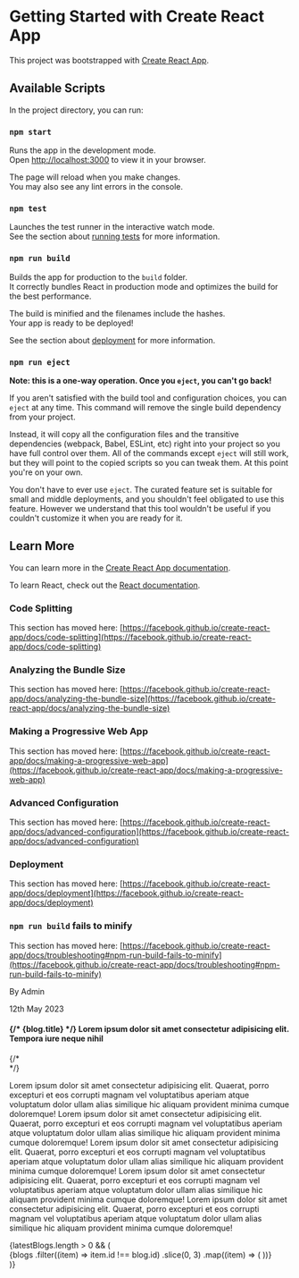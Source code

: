 # Getting Started with Create React App

This project was bootstrapped with [Create React App](https://github.com/facebook/create-react-app).

## Available Scripts

In the project directory, you can run:

### `npm start`

Runs the app in the development mode.\
Open [http://localhost:3000](http://localhost:3000) to view it in your browser.

The page will reload when you make changes.\
You may also see any lint errors in the console.

### `npm test`

Launches the test runner in the interactive watch mode.\
See the section about [running tests](https://facebook.github.io/create-react-app/docs/running-tests) for more information.

### `npm run build`

Builds the app for production to the `build` folder.\
It correctly bundles React in production mode and optimizes the build for the best performance.

The build is minified and the filenames include the hashes.\
Your app is ready to be deployed!

See the section about [deployment](https://facebook.github.io/create-react-app/docs/deployment) for more information.

### `npm run eject`

**Note: this is a one-way operation. Once you `eject`, you can't go back!**

If you aren't satisfied with the build tool and configuration choices, you can `eject` at any time. This command will remove the single build dependency from your project.

Instead, it will copy all the configuration files and the transitive dependencies (webpack, Babel, ESLint, etc) right into your project so you have full control over them. All of the commands except `eject` will still work, but they will point to the copied scripts so you can tweak them. At this point you're on your own.

You don't have to ever use `eject`. The curated feature set is suitable for small and middle deployments, and you shouldn't feel obligated to use this feature. However we understand that this tool wouldn't be useful if you couldn't customize it when you are ready for it.

## Learn More

You can learn more in the [Create React App documentation](https://facebook.github.io/create-react-app/docs/getting-started).

To learn React, check out the [React documentation](https://reactjs.org/).

### Code Splitting

This section has moved here: [https://facebook.github.io/create-react-app/docs/code-splitting](https://facebook.github.io/create-react-app/docs/code-splitting)

### Analyzing the Bundle Size

This section has moved here: [https://facebook.github.io/create-react-app/docs/analyzing-the-bundle-size](https://facebook.github.io/create-react-app/docs/analyzing-the-bundle-size)

### Making a Progressive Web App

This section has moved here: [https://facebook.github.io/create-react-app/docs/making-a-progressive-web-app](https://facebook.github.io/create-react-app/docs/making-a-progressive-web-app)

### Advanced Configuration

This section has moved here: [https://facebook.github.io/create-react-app/docs/advanced-configuration](https://facebook.github.io/create-react-app/docs/advanced-configuration)

### Deployment

This section has moved here: [https://facebook.github.io/create-react-app/docs/deployment](https://facebook.github.io/create-react-app/docs/deployment)

### `npm run build` fails to minify

This section has moved here: [https://facebook.github.io/create-react-app/docs/troubleshooting#npm-run-build-fails-to-minify](https://facebook.github.io/create-react-app/docs/troubleshooting#npm-run-build-fails-to-minify)

 <div className="bg-primary/5 relative text-primary_text">
        <div className="wrapper py-[5rem] relative z-10">
          <div className="flex flex-col gap-2 pb-[3rem] p-3 sm:p-5 bg-secondary/10 rounded-xl mb-[3rem]">
            <img
              data-aos="fade-up"
              src={blog.image}
              alt=""
              className="w-full rounded-xl object-cover aspect-[4/3] max-h-[70vh]"
            />
            <div className="flex flex-col gap-2">
              <div
                data-aos="fade-up"
                className="flex justify-between items-center font-light mt-[0.8rem]"
              >
                <div className="rounded-2xl bg-primary text-white font-medium px-3 py-1 text-sm w-fit">
                  By Admin
                </div>
                <p className="text-gray-800 text-[.8rem]">12th May 2023</p>
              </div>
              <h4
                data-aos="fade-up"
                className="heading-2_1 leading-tight mt-[1rem] pb-[1.5rem]"
              >
                {/* {blog.title} */}
                Lorem ipsum dolor sit amet consectetur adipisicing elit. Tempora
                iure neque nihil
              </h4>
              {/* <div
                dangerouslySetInnerHTML={{ __html: blog.content }}
                data-aos="fade-up"
                className="hyphen-auto leading-relaxed text-gray-800 border-t border-primary/30 pt-[2rem]"
              ></div> */}
              <p
                data-aos="fade-up"
                className="desc hyphen-auto leading-relaxed text-gray-800"
              >
                Lorem ipsum dolor sit amet consectetur adipisicing elit.
                Quaerat, porro excepturi et eos corrupti magnam vel voluptatibus
                aperiam atque voluptatum dolor ullam alias similique hic aliquam
                provident minima cumque doloremque! Lorem ipsum dolor sit amet
                consectetur adipisicing elit. Quaerat, porro excepturi et eos
                corrupti magnam vel voluptatibus aperiam atque voluptatum dolor
                ullam alias similique hic aliquam provident minima cumque
                doloremque! Lorem ipsum dolor sit amet consectetur adipisicing
                elit. Quaerat, porro excepturi et eos corrupti magnam vel
                voluptatibus aperiam atque voluptatum dolor ullam alias
                similique hic aliquam provident minima cumque doloremque! Lorem
                ipsum dolor sit amet consectetur adipisicing elit. Quaerat,
                porro excepturi et eos corrupti magnam vel voluptatibus aperiam
                atque voluptatum dolor ullam alias similique hic aliquam
                provident minima cumque doloremque! Lorem ipsum dolor sit amet
                consectetur adipisicing elit. Quaerat, porro excepturi et eos
                corrupti magnam vel voluptatibus aperiam atque voluptatum dolor
                ullam alias similique hic aliquam provident minima cumque
                doloremque!
              </p>
            </div>
          </div>
          {latestBlogs.length > 0 && (
            <div className="pt-[3rem]">
              <SubHeading heading="Recent Blogs" />
              <div className="mt-[1.5rem] grid sm:grid-cols-2 lg:grid-cols-3 gap-4 md:gap-7">
                {blogs
                  .filter((item) => item.id !== blog.id)
                  .slice(0, 3)
                  .map((item) => (
                    <BlogItem key={item.id} blog={item} />
                  ))}
              </div>
            </div>
          )}
        </div>
      </div>
